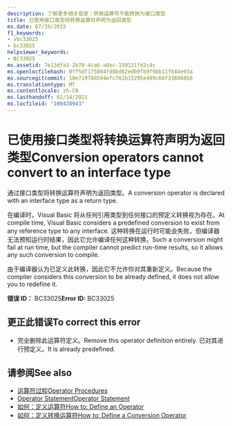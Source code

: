 ```yaml
---
description: 了解更多相关信息：转换运算符不能转换为接口类型
title: 已使用接口类型将转换运算符声明为返回类型
ms.date: 07/20/2015
f1_keywords:
- vbc33025
- bc33025
helpviewer_keywords:
- BC33025
ms.assetid: 7e13dfa3-2b70-4ca6-a8ec-159131fd2c4c
ms.openlocfilehash: 0ff5df175884fd8bd62edb9fb9f9bb11f644e93a
ms.sourcegitcommit: 10e719780594efc781b15295e499c66f316068b8
ms.translationtype: MT
ms.contentlocale: zh-CN
ms.lasthandoff: 02/14/2021
ms.locfileid: "100428943"
---
```

# <a name="conversion-operators-cannot-convert-to-an-interface-type"></a><span data-ttu-id="0693b-103">已使用接口类型将转换运算符声明为返回类型</span><span class="sxs-lookup"><span data-stu-id="0693b-103">Conversion operators cannot convert to an interface type</span></span>

<span data-ttu-id="0693b-104">通过接口类型将转换运算符声明为返回类型。</span><span class="sxs-lookup"><span data-stu-id="0693b-104">A conversion operator is declared with an interface type as a return type.</span></span>  
  
 <span data-ttu-id="0693b-105">在编译时，Visual Basic 将从任何引用类型到任何接口的预定义转换视为存在。</span><span class="sxs-lookup"><span data-stu-id="0693b-105">At compile time, Visual Basic considers a predefined conversion to exist from any reference type to any interface.</span></span> <span data-ttu-id="0693b-106">这种转换在运行时可能会失败，但编译器无法预知运行时结果，因此它允许编译任何这种转换。</span><span class="sxs-lookup"><span data-stu-id="0693b-106">Such a conversion might fail at run time, but the compiler cannot predict run-time results, so it allows any such conversion to compile.</span></span>  
  
 <span data-ttu-id="0693b-107">由于编译器认为已定义此转换，因此它不允许你对其重新定义。</span><span class="sxs-lookup"><span data-stu-id="0693b-107">Because the compiler considers this conversion to be already defined, it does not allow you to redefine it.</span></span>  
  
 <span data-ttu-id="0693b-108">**错误 ID：** BC33025</span><span class="sxs-lookup"><span data-stu-id="0693b-108">**Error ID:** BC33025</span></span>  
  
## <a name="to-correct-this-error"></a><span data-ttu-id="0693b-109">更正此错误</span><span class="sxs-lookup"><span data-stu-id="0693b-109">To correct this error</span></span>  
  
- <span data-ttu-id="0693b-110">完全删除此运算符定义。</span><span class="sxs-lookup"><span data-stu-id="0693b-110">Remove this operator definition entirely.</span></span> <span data-ttu-id="0693b-111">已对其进行预定义。</span><span class="sxs-lookup"><span data-stu-id="0693b-111">It is already predefined.</span></span>  
  
## <a name="see-also"></a><span data-ttu-id="0693b-112">请参阅</span><span class="sxs-lookup"><span data-stu-id="0693b-112">See also</span></span>

- [<span data-ttu-id="0693b-113">运算符过程</span><span class="sxs-lookup"><span data-stu-id="0693b-113">Operator Procedures</span></span>](../programming-guide/language-features/procedures/operator-procedures.md)
- [<span data-ttu-id="0693b-114">Operator Statement</span><span class="sxs-lookup"><span data-stu-id="0693b-114">Operator Statement</span></span>](../language-reference/statements/operator-statement.md)
- [<span data-ttu-id="0693b-115">如何：定义运算符</span><span class="sxs-lookup"><span data-stu-id="0693b-115">How to: Define an Operator</span></span>](../programming-guide/language-features/procedures/how-to-define-an-operator.md)
- [<span data-ttu-id="0693b-116">如何：定义转换运算符</span><span class="sxs-lookup"><span data-stu-id="0693b-116">How to: Define a Conversion Operator</span></span>](../programming-guide/language-features/procedures/how-to-define-a-conversion-operator.md)
